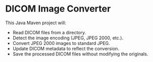 # DICOM Image Converter

This Java Maven project will:

* Read DICOM files from a directory.
* Detect the image encoding (JPEG, JPEG 2000, etc.).
* Convert JPEG 2000 images to standard JPEG.
* Update DICOM metadata to reflect the conversion.
* Save the processed DICOM files without modifying the originals.
